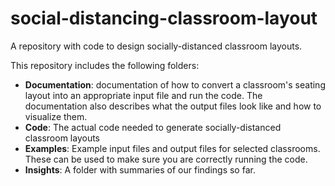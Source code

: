 # social-distancing-classroom-layout
A repository with code to design socially-distanced classroom layouts. 

This repository includes the following folders:
* **Documentation**: documentation of how to convert a classroom's seating layout into an appropriate input file and run the code. The documentation also describes what the output files look like and how to visualize them.
* **Code**: The actual code needed to generate socially-distanced classroom layouts
* **Examples**: Example input files and output files for selected classrooms. These can be used to make sure you are correctly running the code.
* **Insights**: A folder with summaries of our findings so far. 
